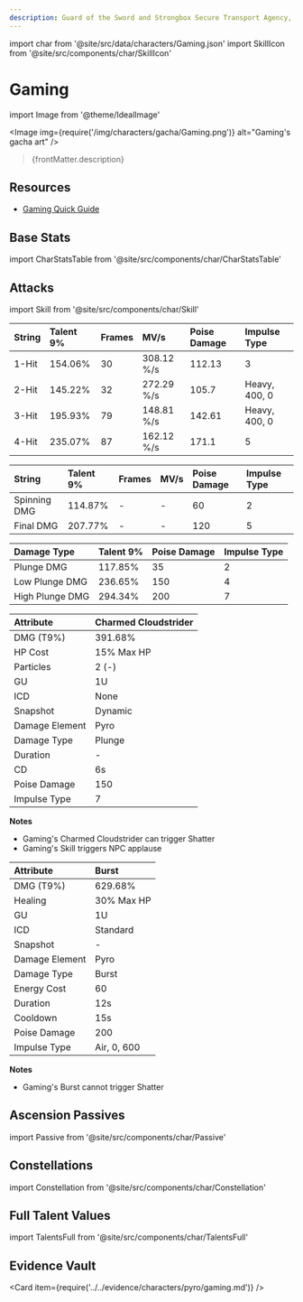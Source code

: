 ```yaml
---
description: Guard of the Sword and Strongbox Secure Transport Agency, and the head of the "Mighty Mythical Beasts" Wushou troupe.
---
```


import char from '@site/src/data/characters/Gaming.json'
import SkillIcon from '@site/src/components/char/SkillIcon'

# Gaming

import Image from '@theme/IdealImage'

<Image img={require('/img/characters/gacha/Gaming.png')} alt="Gaming's gacha art" />
<blockquote>{frontMatter.description}</blockquote>

## Resources

* [Gaming Quick Guide](https://keqingmains.com/q/gaming-quickguide/)

## Base Stats

import CharStatsTable from '@site/src/components/char/CharStatsTable'

<CharStatsTable char={char} />

## Attacks

import Skill from '@site/src/components/char/Skill'

<Tabs queryString="ability">
<TabItem value='na' label='Normal Attacks'>
<SkillIcon char={char} skill='na' />
<div class='talent-columns'>
<Skill char={char} skill='na' sectionFilter='Normal Attack' />


| String | Talent 9% | Frames | MV/s        | Poise Damage | Impulse Type   |
| :----- | :-------- | :----- | :---------- | :----------- | :-----------   |
| 1-Hit  | 154.06%   | 30     | 308.12 %/s  | 112.13       | 3              |
| 2-Hit  | 145.22%   | 32     | 272.29 %/s  | 105.7        | Heavy, 400, 0  |
| 3-Hit  | 195.93%   | 79     | 148.81 %/s  | 142.61       | Heavy, 400, 0  |
| 4-Hit  | 235.07%   | 87     | 162.12 %/s  | 171.1        | 5              |

</div>
<div class='talent-columns'>
<Skill char={char} skill='na' sectionFilter='Charged Attack' />

| String       | Talent 9%  | Frames | MV/s | Poise Damage | Impulse Type |
| :----------- | :--------  | :----- | :--- | :----------- | :----------- |
| Spinning DMG | 114.87%    | -      | -    | 60           | 2            |
| Final DMG    | 207.77%    | -      | -    | 120          | 5            |

</div>
<div class='talent-columns'>
<Skill char={char} skill='na' sectionFilter='Plunging Attack' />

| Damage Type     | Talent 9% | Poise Damage | Impulse Type |
| :-------------- | :-------- | :----------- | :----------- |
| Plunge DMG      | 117.85%   | 35           | 2            |
| Low Plunge DMG  | 236.65%   | 150          | 4            |
| High Plunge DMG | 294.34%   | 200          | 7            |

</div>

<!--
**Notes**

* MV/s are calculated using the shortest possible frames without any animation cancels, for different cancels see [below](#frames).

-->

</TabItem>

<TabItem value='e' label='Skill'>
<SkillIcon char={char} skill='e' />
<div class='talent-columns'>
<Skill char={char} skill='e' />

| Attribute      | Charmed Cloudstrider |
| :------------- | :--------            |
| DMG \(T9%\)    | 391.68%              |
| HP Cost        | 15% Max HP           |
| Particles      | 2 (-)                |
| GU             | 1U                   |
| ICD            | None                 |
| Snapshot       | Dynamic              |
| Damage Element | Pyro                 |
| Damage Type    | Plunge               |
| Duration       | -                    |
| CD             | 6s                   |
| Poise Damage   | 150                  |
| Impulse Type   | 7                    |

</div>

**Notes**

* Gaming's Charmed Cloudstrider can trigger Shatter
* Gaming's Skill triggers NPC applause

</TabItem>

<TabItem value='q' label='Burst'>
<SkillIcon char={char} skill='q' />
<div class='talent-columns'>
<Skill char={char} skill='q'/>

| Attribute         | Burst         |
| :---------------- | :--------     |
| DMG \(T9%\)       | 629.68%       |
| Healing           | 30% Max HP    |
| GU                | 1U            |
| ICD               | Standard      |
| Snapshot          | -             |
| Damage Element    | Pyro          |
| Damage Type       | Burst         |
| Energy Cost       | 60            |
| Duration          | 12s           |
| Cooldown          | 15s           |
| Poise Damage      | 200           |
| Impulse Type      | Air, 0, 600   |
</div>

**Notes**

* Gaming's Burst cannot trigger Shatter

</TabItem>
</Tabs>

<!--
## Frames

import charFrames from '@site/src/data/frames/Gaming.json'
import Frames from '@site/src/components/char/Frames'

<Frames data={charFrames} />
-->

## Ascension Passives

import Passive from '@site/src/components/char/Passive'

<Tabs queryString="passive">
<TabItem value='passive' label='Passive'>
<Passive char={char} passive={2} />
</TabItem>

<TabItem value='a1' label='Ascension 1'>
<Passive char={char} passive={0} />
</TabItem>

<TabItem value="a4" label="Ascension 4">
<Passive char={char} passive={1} />
</TabItem>
</Tabs>

## Constellations

import Constellation from '@site/src/components/char/Constellation'

<Tabs queryString="constellation">
<TabItem value='c1' label='C1'>
<Constellation char={char} constellation={1} />
</TabItem>

<TabItem value='c2' label='C2'>
<Constellation char={char} constellation={2} />
</TabItem>

<TabItem value='c3' label='C3'>
<Constellation char={char} constellation={3} />
</TabItem>

<TabItem value='c4' label='C4'>
<Constellation char={char} constellation={4} />
</TabItem>

<TabItem value='c5' label='C5'>
<Constellation char={char} constellation={5} />
</TabItem>

<TabItem value='c6' label='C6'>
<Constellation char={char} constellation={6} />
</TabItem>
</Tabs>

## Full Talent Values

import TalentsFull from '@site/src/components/char/TalentsFull'

<TalentsFull char={char}/>

## Evidence Vault

<Card item={require('../../evidence/characters/pyro/gaming.md')} />
